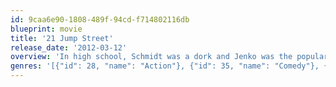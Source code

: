 ```yaml
---
id: 9caa6e90-1808-489f-94cd-f714802116db
blueprint: movie
title: '21 Jump Street'
release_date: '2012-03-12'
overview: 'In high school, Schmidt was a dork and Jenko was the popular jock. After graduation, both of them joined the police force and ended up as partners riding bicycles in the city park. Since they are young and look like high school students, they are assigned to an undercover unit to infiltrate a drug ring that is supplying high school students synthetic drugs.'
genres: '[{"id": 28, "name": "Action"}, {"id": 35, "name": "Comedy"}, {"id": 80, "name": "Crime"}]'
---
```


